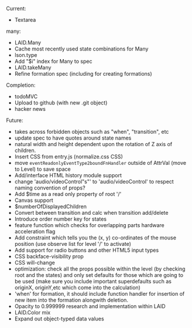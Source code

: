 


Current:
  - Textarea

  many:
  - LAID.Many
  - Cache most recently used state combinations for Many
  - lson.type
  - Add "$i" index for Many to spec
  - LAID.takeMany
  - Refine formation spec (including for creating formations)

Completion:
  - todoMVC
  - Upload to github (with new .git object)
  - hacker news



Future:
  - takes across forbidden objects such as "when", "transition", etc
  - update spec to have quotes around state names
  - natural width and height dependent upon the rotation of Z axis of children.
  - Insert CSS from entry.js (normalize.css CSS)
  - move `eventReadonlyEventType2boundFnHandler` outside of AttrVal (move to Level) to save space
  - Add/interface HTML history module support
  - change 'audio/videoControl"s"' to 'audio/videoControl' to respect naming convention of props?
  - Add $time as a read only property of root '/'
  - Canvas support
  - $numberOfDisplayedChildren
  - Convert between transition and calc when transition add/delete
  - Introduce order number key for states
  - feature function which checks for overlapping parts
hardware acceleration flag
  - Add constraint which tells you the (x, y) co-ordinates of the mouse position (use observe list for level '/' to activate)
  - Add support for radio buttons and other HTML5 input types
  - CSS backface-visibility prop
  - CSS will-change
  - optimization: check all the props possible within the level (by checking root and the states) and only set defaults for those which are going to be used (make sure you include important superdefaults such as originX, originY,etc which come into the calculation)
  - 'when' for formation, it should include function handler for insertion of new item into the formation alongwith deletion.
  - Opacity to 0.999999 research and implementation within LAID
  - LAID.Color mix
  - Expand out object-typed data values
